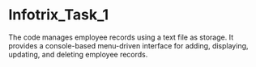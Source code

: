 # Infotrix_Task_1
The code manages employee records using a text file as storage. It provides a console-based menu-driven interface for adding, displaying, updating, and deleting employee records.
